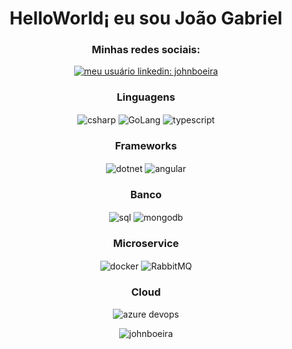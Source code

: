 <h1 align="center">HelloWorld¡ eu sou João Gabriel</h1>
<h3 align="center">Minhas redes sociais:</h3>
<p align="center">
<a href="https://www.linkedin.com/in/johnboeira/" target="blank"><img align="center" src="https://img.shields.io/badge/LinkedIn-0077B5?style=for-the-badge&logo=linkedin&logoColor=white" alt="meu usuário linkedin: johnboeira" /></a>
</p>

<h3 align="center">Linguagens</h3>
<div align="center" style="display: inline_block">
  <img align="center" alt="csharp" src="https://img.shields.io/badge/C%23-239120?style=for-the-badge&logo=c-sharp&logoColor=white" />
  <img align="center" alt="GoLang" src="https://img.shields.io/badge/Go-00ADD8?style=for-the-badge&logo=go&logoColor=white" />
  <img align="center" alt="typescript" src="https://img.shields.io/badge/TypeScript-007ACC?style=for-the-badge&logo=typescript&logoColor=white" />
</div>
<h3 align="center">Frameworks</h3>
<div align="center" style="display: inline_block">
  <img align="center" alt="dotnet" src="https://img.shields.io/badge/.NET-5C2D91?style=for-the-badge&logo=.net&logoColor=white" />
  <img align="center" alt="angular" src="https://img.shields.io/badge/Angular-DD0031?style=for-the-badge&logo=angular&logoColor=white" />
</div>
<h3 align="center">Banco</h3>
<div align="center" style="display: inline_block">
  <img align="center" alt="sql" src="https://img.shields.io/badge/Microsoft%20SQL%20Server-CC2927?style=for-the-badge&logo=microsoft%20sql%20server&logoColor=white" />
  <img align="center" alt="mongodb" src="https://img.shields.io/badge/MongoDB-4EA94B?style=for-the-badge&logo=mongodb&logoColor=white" />
</div>
<h3 align="center">Microservice</h3>
<div align="center" style="display: inline_block">
  <img align="center" alt="docker" src="https://img.shields.io/badge/docker-%230db7ed.svg?style=for-the-badge&logo=docker&logoColor=white" />
  <img align="center" alt="RabbitMQ" src="https://img.shields.io/badge/Rabbitmq-FF6600?style=for-the-badge&logo=rabbitmq&logoColor=white" />
</div>
<h3 align="center">Cloud</h3>
<div align="center" style="display: inline_block">
  <img align="center" alt="azure devops" src="https://img.shields.io/badge/Azure_DevOps-0078D7?style=for-the-badge&logo=azure-devops&logoColor=white" />
</div>

<p align="center"> <img  src="https://github-readme-streak-stats.herokuapp.com/?user=johnboeira&" alt="johnboeira" /> </p>
